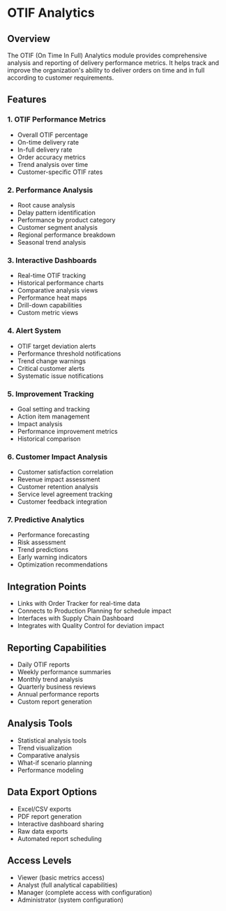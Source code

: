 # OTIF Analytics

## Overview
The OTIF (On Time In Full) Analytics module provides comprehensive analysis and reporting of delivery performance metrics. It helps track and improve the organization's ability to deliver orders on time and in full according to customer requirements.

## Features

### 1. OTIF Performance Metrics
- Overall OTIF percentage
- On-time delivery rate
- In-full delivery rate
- Order accuracy metrics
- Trend analysis over time
- Customer-specific OTIF rates

### 2. Performance Analysis
- Root cause analysis
- Delay pattern identification
- Performance by product category
- Customer segment analysis
- Regional performance breakdown
- Seasonal trend analysis

### 3. Interactive Dashboards
- Real-time OTIF tracking
- Historical performance charts
- Comparative analysis views
- Performance heat maps
- Drill-down capabilities
- Custom metric views

### 4. Alert System
- OTIF target deviation alerts
- Performance threshold notifications
- Trend change warnings
- Critical customer alerts
- Systematic issue notifications

### 5. Improvement Tracking
- Goal setting and tracking
- Action item management
- Impact analysis
- Performance improvement metrics
- Historical comparison

### 6. Customer Impact Analysis
- Customer satisfaction correlation
- Revenue impact assessment
- Customer retention analysis
- Service level agreement tracking
- Customer feedback integration

### 7. Predictive Analytics
- Performance forecasting
- Risk assessment
- Trend predictions
- Early warning indicators
- Optimization recommendations

## Integration Points
- Links with Order Tracker for real-time data
- Connects to Production Planning for schedule impact
- Interfaces with Supply Chain Dashboard
- Integrates with Quality Control for deviation impact

## Reporting Capabilities
- Daily OTIF reports
- Weekly performance summaries
- Monthly trend analysis
- Quarterly business reviews
- Annual performance reports
- Custom report generation

## Analysis Tools
- Statistical analysis tools
- Trend visualization
- Comparative analysis
- What-if scenario planning
- Performance modeling

## Data Export Options
- Excel/CSV exports
- PDF report generation
- Interactive dashboard sharing
- Raw data exports
- Automated report scheduling

## Access Levels
- Viewer (basic metrics access)
- Analyst (full analytical capabilities)
- Manager (complete access with configuration)
- Administrator (system configuration)

